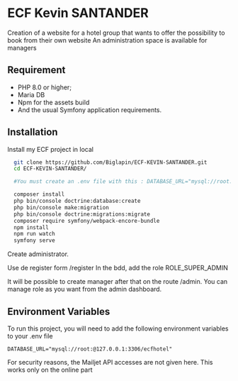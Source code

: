 
# ECF Kevin SANTANDER

Creation of a website for a hotel group that wants to offer the possibility to book from their own website
An administration space is available for managers 


## Requirement

- PHP 8.0 or higher;
- Maria DB
- Npm for the assets build
- And the usual Symfony application requirements.


## Installation

Install my ECF project in local

```bash
  git clone https://github.com/Biglapin/ECF-KEVIN-SANTANDER.git
  cd ECF-KEVIN-SANTANDER/

  #You must create an .env file with this : DATABASE_URL="mysql://root:@127.0.0.1:3306/ecfhotel"

  composer install
  php bin/console doctrine:database:create  
  php bin/console make:migration
  php bin/console doctrine:migrations:migrate
  composer require symfony/webpack-encore-bundle
  npm install
  npm run watch
  symfony serve
```

Create administrator.

Use de register form /register
In the bdd, add the role ROLE_SUPER_ADMIN

It will be possible to create manager after that on the route /admin.
You can manage role as you want from the admin dashboard.

## Environment Variables

To run this project, you will need to add the following environment variables to your .env file

`DATABASE_URL="mysql://root:@127.0.0.1:3306/ecfhotel"`


For security reasons, the Mailjet API accesses are not given here. This works only on the online part 
